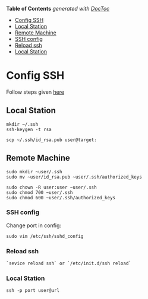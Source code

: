 **Table of Contents**  *generated with [DocToc](http://doctoc.herokuapp.com/)*

- [Config SSH](#config-ssh)
- [Local Station](#local-station)
- [Remote Machine](#remote-machine)
- [SSH config](#ssh-config)
- [Reload ssh](#reload-ssh)
- [Local Station](#local-station)

# Config SSH

Follow steps given [here](http://articles.slicehost.com/2010/10/18/ubuntu-maverick-setup-part-1)

## Local Station

    mkdir ~/.ssh
    ssh-keygen -t rsa

    scp ~/.ssh/id_rsa.pub user@target:

## Remote Machine
    
    sudo mkdir ~user/.ssh
    sudo mv ~user/id_rsa.pub ~user/.ssh/authorized_keys

    sudo chown -R user:user ~user/.ssh
    sudo chmod 700 ~user/.ssh
    sudo chmod 600 ~user/.ssh/authorized_keys

### SSH config
    
Change port in config:

    sudo vim /etc/ssh/sshd_config 

### Reload ssh
    `sevice reload ssh` or `/etc/init.d/ssh reload` 

### Local Station

    ssh -p port user@url
